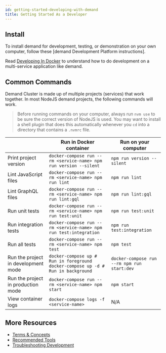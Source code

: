 ```yaml
---
id: getting-started-developing-with-demand
title: Getting Started As a Developer
---
```


## Install

To install demand for development, testing, or demonstration on your own computer, follow these [demand Development Platform instructions].

Read [Developing In Docker](installation-docker-development) to understand how to do development on a multi-service application like demand.

## Common Commands

Demand Cluster is made up of multiple projects (services) that work together. In most NodeJS demand projects, the following commands will work.

> Before running commands on your computer, always run `nvm use` to be sure the correct version of NodeJS is used. You may want to install a shell plugin that does this automatically whenever you `cd` into a directory that contains a `.nvmrc` file.

|                                     | Run in Docker container                                                                | Run on your computer                              |
|-------------------------------------|----------------------------------------------------------------------------------------|---------------------------------------------------|
| Print project version               | ``` docker-compose run --rm <service-name> npm run version --silent ```                | ``` npm run version --silent ```                  |
| Lint JavaScript files               | ``` docker-compose run --rm <service-name> npm run lint ```                            | ``` npm run lint ```                              |
| Lint GraphQL files                  | ``` docker-compose run --rm <service-name> npm run lint:gql ```                        | ``` npm run lint:gql ```                          |
| Run unit tests                      | ``` docker-compose run --rm <service-name> npm run test:unit ```                       | ``` npm run test:unit ```                         |
| Run integration tests               | ``` docker-compose run --rm <service-name> npm run test:integration ```                | ``` npm run test:integration ```                  |
| Run all tests                       | ``` docker-compose run --rm <service-name> npm test ```                                | ``` npm test ```                                  |
| Run the project in development mode | ``` docker-compose up # Run in foreground docker-compose up -d # Run in background ``` | ``` docker-compose run --rm npm run start:dev ``` |
| Run the project in production mode  | ``` docker-compose run --rm <service-name> npm start ```                               | ``` npm start ```                                 |
| View container logs                 | ``` docker-compose logs -f <service-name> ```                                          | N/A                                               |

## More Resources

- [Terms & Concepts](concepts-intro)
- [Recommended Tools](recommended-tools)
- [Troubleshooting Development](troubleshooting-development)
